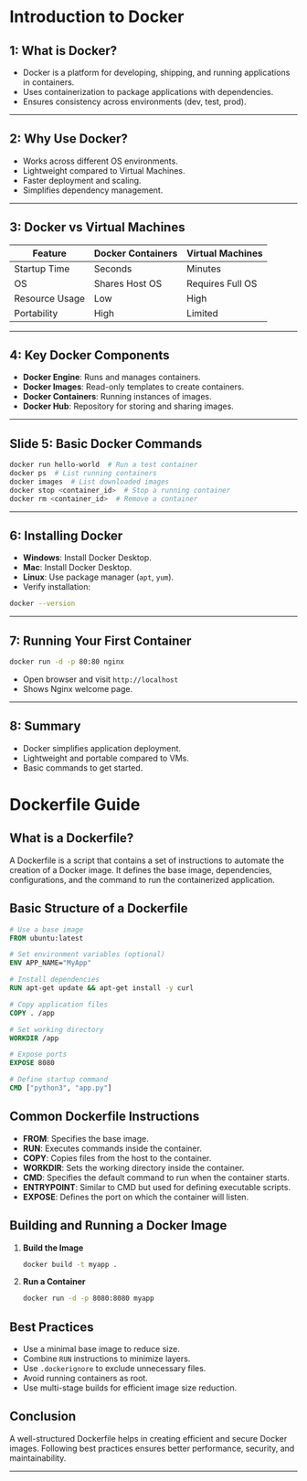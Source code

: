 # Introduction to Docker

## 1: What is Docker?

- Docker is a platform for developing, shipping, and running applications in containers.
- Uses containerization to package applications with dependencies.
- Ensures consistency across environments (dev, test, prod).

---

## 2: Why Use Docker?

- Works across different OS environments.
- Lightweight compared to Virtual Machines.
- Faster deployment and scaling.
- Simplifies dependency management.

---

## 3: Docker vs Virtual Machines

| Feature        | Docker Containers | Virtual Machines |
| -------------- | ----------------- | ---------------- |
| Startup Time   | Seconds           | Minutes          |
| OS             | Shares Host OS    | Requires Full OS |
| Resource Usage | Low               | High             |
| Portability    | High              | Limited          |

---

## 4: Key Docker Components

- **Docker Engine**: Runs and manages containers.
- **Docker Images**: Read-only templates to create containers.
- **Docker Containers**: Running instances of images.
- **Docker Hub**: Repository for storing and sharing images.

---

## Slide 5: Basic Docker Commands

```sh
docker run hello-world  # Run a test container
docker ps  # List running containers
docker images  # List downloaded images
docker stop <container_id>  # Stop a running container
docker rm <container_id>  # Remove a container
```

---

## 6: Installing Docker

- **Windows**: Install Docker Desktop.
- **Mac**: Install Docker Desktop.
- **Linux**: Use package manager (`apt`, `yum`).
- Verify installation:

```sh
docker --version
```

---

## 7: Running Your First Container

```sh
docker run -d -p 80:80 nginx
```

- Open browser and visit `http://localhost`
- Shows Nginx welcome page.

---

## 8: Summary

- Docker simplifies application deployment.
- Lightweight and portable compared to VMs.
- Basic commands to get started.

# Dockerfile Guide

## What is a Dockerfile?
A Dockerfile is a script that contains a set of instructions to automate the creation of a Docker image. It defines the base image, dependencies, configurations, and the command to run the containerized application.

## Basic Structure of a Dockerfile
```dockerfile
# Use a base image
FROM ubuntu:latest

# Set environment variables (optional)
ENV APP_NAME="MyApp"

# Install dependencies
RUN apt-get update && apt-get install -y curl

# Copy application files
COPY . /app

# Set working directory
WORKDIR /app

# Expose ports
EXPOSE 8080

# Define startup command
CMD ["python3", "app.py"]
```

## Common Dockerfile Instructions
- **FROM**: Specifies the base image.
- **RUN**: Executes commands inside the container.
- **COPY**: Copies files from the host to the container.
- **WORKDIR**: Sets the working directory inside the container.
- **CMD**: Specifies the default command to run when the container starts.
- **ENTRYPOINT**: Similar to CMD but used for defining executable scripts.
- **EXPOSE**: Defines the port on which the container will listen.

## Building and Running a Docker Image
1. **Build the Image**
   ```sh
   docker build -t myapp .
   ```
2. **Run a Container**
   ```sh
   docker run -d -p 8080:8080 myapp
   ```

## Best Practices
- Use a minimal base image to reduce size.
- Combine `RUN` instructions to minimize layers.
- Use `.dockerignore` to exclude unnecessary files.
- Avoid running containers as root.
- Use multi-stage builds for efficient image size reduction.

## Conclusion
A well-structured Dockerfile helps in creating efficient and secure Docker images. Following best practices ensures better performance, security, and maintainability.

---

